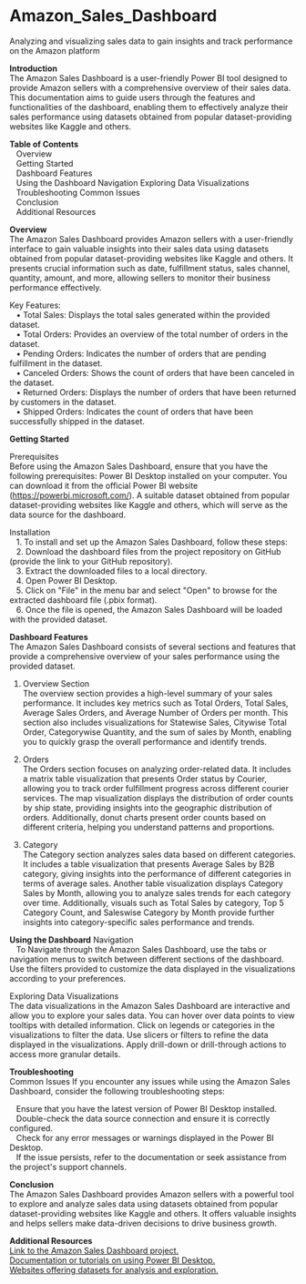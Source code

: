 # Amazon_Sales_Dashboard
Analyzing and visualizing sales data to gain insights and track performance on the Amazon platform

**Introduction**  
The Amazon Sales Dashboard is a user-friendly Power BI tool designed to provide Amazon sellers with a comprehensive overview of their sales data. This documentation aims to guide users through the features and functionalities of the dashboard, enabling them to effectively analyze their sales performance using datasets obtained from popular dataset-providing websites like Kaggle and others.

**Table of Contents**  
  &nbsp;&nbsp; Overview  
  &nbsp;&nbsp; Getting Started  
  &nbsp;&nbsp; Dashboard Features   
  &nbsp;&nbsp; Using the Dashboard Navigation Exploring Data Visualizations  
  &nbsp;&nbsp; Troubleshooting Common Issues  
  &nbsp;&nbsp; Conclusion  
  &nbsp;&nbsp; Additional Resources

**Overview**  
The Amazon Sales Dashboard provides Amazon sellers with a user-friendly interface to gain valuable insights into their sales data using datasets obtained from popular dataset-providing websites like Kaggle and others. It presents crucial information such as date, fulfillment status, sales channel, quantity, amount, and more, allowing sellers to monitor their business performance effectively.  

<!-- ![1](https://github.com/DeveshGaonkar/Amazon_Sales_Dashboard/assets/138006145/4ca8857b-9c11-4872-9172-ad3594580df4) -->


Key Features:  
&nbsp;&nbsp; •	Total Sales: Displays the total sales generated within the provided dataset.  
&nbsp;&nbsp; •	Total Orders: Provides an overview of the total number of orders in the dataset.  
&nbsp;&nbsp; •	Pending Orders: Indicates the number of orders that are pending fulfillment in the dataset.  
&nbsp;&nbsp; •	Canceled Orders: Shows the count of orders that have been canceled in the dataset.  
&nbsp;&nbsp; •	Returned Orders: Displays the number of orders that have been returned by customers in the dataset.  
&nbsp;&nbsp; •	Shipped Orders: Indicates the count of orders that have been successfully shipped in the dataset.  


**Getting Started**  

Prerequisites  
Before using the Amazon Sales Dashboard, ensure that you have the following prerequisites:
Power BI Desktop installed on your computer. You can download it from the official Power BI website (https://powerbi.microsoft.com/).
A suitable dataset obtained from popular dataset-providing websites like Kaggle and others, which will serve as the data source for the dashboard.  

Installation  
&nbsp;&nbsp; 1.	To install and set up the Amazon Sales Dashboard, follow these steps:  
&nbsp;&nbsp; 2.	Download the dashboard files from the project repository on GitHub (provide the link to your GitHub repository).  
&nbsp;&nbsp; 3.	Extract the downloaded files to a local directory.  
&nbsp;&nbsp; 4.	Open Power BI Desktop.  
&nbsp;&nbsp; 5.	Click on "File" in the menu bar and select "Open" to browse for the extracted dashboard file (.pbix format).  
&nbsp;&nbsp; 6.	Once the file is opened, the Amazon Sales Dashboard will be loaded with the provided dataset.  

**Dashboard Features**  
The Amazon Sales Dashboard consists of several sections and features that provide a comprehensive overview of your sales performance using the provided dataset.

1. Overview Section  
The overview section provides a high-level summary of your sales performance. It includes key metrics such as Total Orders, Total Sales, Average Sales Orders, and Average Number of Orders per month. This section also includes visualizations for Statewise Sales, Citywise Total Order, Categorywise Quantity, and the sum of sales by Month, enabling you to quickly grasp the overall performance and identify trends.

<!--![1](https://github.com/DeveshGaonkar/Amazon_Sales_Dashboard/assets/138006145/ed21cea4-8f50-4067-9214-29eeae2f77fd) -->


 2. Orders  
The Orders section focuses on analyzing order-related data. It includes a matrix table visualization that presents Order status by Courier, allowing you to track order fulfillment progress across different courier services. The map visualization displays the distribution of order counts by ship state, providing insights into the geographic distribution of orders. Additionally, donut charts present order counts based on different criteria, helping you understand patterns and proportions.

<!-- ![2](https://github.com/DeveshGaonkar/Amazon_Sales_Dashboard/assets/138006145/2db2b295-9717-468d-989f-d3dabd1a439d) -->


3. Category  
The Category section analyzes sales data based on different categories. It includes a table visualization that presents Average Sales by B2B category, giving insights into the performance of different categories in terms of average sales. Another table visualization displays Category Sales by Month, allowing you to analyze sales trends for each category over time. Additionally, visuals such as Total Sales by category, Top 5 Category Count, and Saleswise Category by Month provide further insights into category-specific sales performance and trends.

<!-- ![3](https://github.com/DeveshGaonkar/Amazon_Sales_Dashboard/assets/138006145/38d572a2-25b8-45a6-b761-0499062205e6) -->


**Using the Dashboard**
Navigation  
&nbsp;&nbsp; To Navigate through the Amazon Sales Dashboard, use the tabs or navigation menus to switch between different sections of the dashboard. Use the filters provided to customize the data displayed in the visualizations according to your preferences.

Exploring Data Visualizations  
The data visualizations in the Amazon Sales Dashboard are interactive and allow you to explore your sales data. You can hover over data points to view tooltips with detailed information. Click on legends or categories in the visualizations to filter the data. Use slicers or filters to refine the data displayed in the visualizations. Apply drill-down or drill-through actions to access more granular details.

<!-- ![4](https://github.com/DeveshGaonkar/Amazon_Sales_Dashboard/assets/138006145/a8b61a4d-f24d-4609-82da-627105fbc5e9) -->

**Troubleshooting**  
Common Issues
If you encounter any issues while using the Amazon Sales Dashboard, consider the following troubleshooting steps:  

&nbsp;&nbsp; Ensure that you have the latest version of Power BI Desktop installed.  
&nbsp;&nbsp; Double-check the data source connection and ensure it is correctly configured.  
&nbsp;&nbsp; Check for any error messages or warnings displayed in the Power BI Desktop.  
&nbsp;&nbsp; If the issue persists, refer to the documentation or seek assistance from the project's support channels.  

**Conclusion**  
The Amazon Sales Dashboard provides Amazon sellers with a powerful tool to explore and analyze sales data using datasets obtained from popular dataset-providing websites like Kaggle and others. It offers valuable insights and helps sellers make data-driven decisions to drive business growth.

**Additional Resources**  
[Link to the Amazon Sales Dashboard project.](https://app.powerbi.com/reportEmbed?reportId=2ddea76f-0877-4fef-9094-67a6a5f27772&autoAuth=true&ctid=b548b9e2-466a-4d81-903b-24cf8cc5e37e)  
[Documentation or tutorials on using Power BI Desktop.](https://learn.microsoft.com/en-us/power-bi/fundamentals/service-get-started)  
[Websites offering datasets for analysis and exploration.](https://www.kaggle.com/)  

